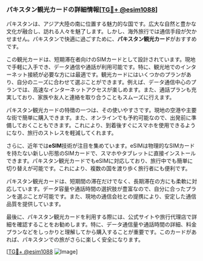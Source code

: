 ### パキスタン観光カードの詳細情報[[TG💪+ @esim1088](https://t.me/s/esim1088)]

パキスタンは、アジア大陸の南に位置する魅力的な国です。広大な自然と豊かな文化が融合し、訪れる人々を魅了します。しかし、海外旅行では通信手段が欠かせません。パキスタンで快適に過ごすために、**パキスタン観光カード**がおすすめです。

この観光カードは、短期滞在者向けのSIMカードとして設計されています。現地で手軽に入手でき、データ通信や通話が利用可能です。特に、観光地でのインターネット接続が必要な方には最適です。観光カードにはいくつかのプランがあり、自分のニーズに合わせて選ぶことができます。例えば、データ通信中心のプランでは、高速なインターネットアクセスが楽しめます。また、通話プランも充実しており、家族や友人と連絡を取り合うこともスムーズに行えます。

パキスタン観光カードの特徴の一つは、その使いやすさです。現地の空港や主要な街で簡単に購入できます。また、オンラインでも予約可能なので、出発前に準備しておくこともできます。これにより、到着後すぐにスマホを使用できるようになり、旅行のストレスを軽減してくれます。

さらに、近年では**eSIM**技術が注目を集めています。eSIMは物理的なSIMカードを持たない新しい形態のSIMカードで、スマホやタブレットに直接インストールできます。パキスタン観光カードでもeSIMに対応しており、旅行中でも簡単に切り替えが可能です。これにより、複数の国を渡り歩く旅行者にも便利です。

パキスタン観光カードは、短期間の滞在だけでなく、長期滞在の方にも柔軟に対応しています。データ容量や通話時間の選択肢が豊富なので、自分に合ったプランを選ぶことが可能です。また、現地の通信会社との提携により、安定した通信品質を提供しています。

最後に、パキスタン観光カードを利用する際には、公式サイトや旅行代理店で詳細を確認することをお勧めします。特に、データ通信量や通話時間の詳細、料金プランなどをしっかりと理解してから購入することが重要です。このカードがあれば、パキスタンでの旅がさらに楽しく安全になります。

[[TG💪+ @esim1088](https://t.me/s/esim1088) ![Image](https://i.postimg.cc/Y0z9fWf4/image.png)]